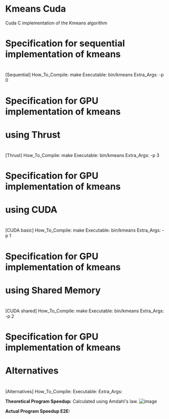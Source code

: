 # Kmeans Cuda
 Cuda C implementation of the Kmeans algorithm


# Specification for sequential implementation of kmeans
#
[Sequential]
How_To_Compile: make
Executable: bin/kmeans
Extra_Args: -p 0

#
# Specification for GPU implementation of kmeans
# using Thrust
#
[Thrust]
How_To_Compile: make
Executable: bin/kmeans
Extra_Args: -p 3

#
# Specification for GPU implementation of kmeans
# using CUDA
#
[CUDA basic]
How_To_Compile: make
Executable: bin/kmeans
Extra_Args: -p 1

#
# Specification for GPU implementation of kmeans
# using Shared Memory
#
[CUDA shared]
How_To_Compile: make
Executable: bin/kmeans
Extra_Args: -p 2

#
# Specification for GPU implementation of kmeans
# Alternatives
#
[Alternatives]
How_To_Compile:
Executable:
Extra_Args:

**Theoretical Program Speedup:**
Calculated using Amdahl's law.
![image](https://github.com/user-attachments/assets/22e77bc1-bc39-47bc-8c1e-a2f523990437)

**Actual Program Speedup E2E:**
